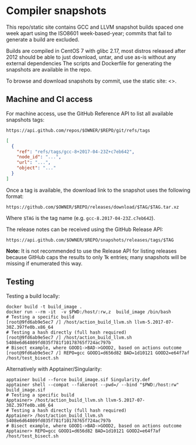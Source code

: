 # Compiler snapshots


This repo/static site contains GCC and LLVM snapshot builds spaced one week apart using the ISO8601 week-based-year; commits that fail to generate a build are excluded.

Builds are compiled in CentOS 7 with glibc 2.17, most distros released after 2012 should be able to just download, untar, and use as-is without any external dependencies
The scripts and Dockerfile for generating the snapshots are available in the repo.

To browse and download snapshots by commit, use the static site: <>.  
 

## Machine and CI access

For machine access, use the GitHub Reference API to list all available snapshots tags:

    https://api.github.com/repos/$OWNER/$REPO/git/refs/tags

```json 
[
  {
    "ref": "refs/tags/gcc-8+2017-04-23Z+c7eb642",
    "node_id": "...",
    "url": "...",
    "object": "..."
  }
]
```

Once a tag is available, the download link to the snapshot uses the following format:

    https://github.com/$OWNER/$REPO/releases/download/$TAG/$TAG.tar.xz

Where `$TAG` is the tag name (e.g. `gcc-8.2017-04-23Z.c7eb642`).

The release notes can be received using the GitHub Release API:

    https://api.github.com/$OWNER/$REPO/snapshots/releases/tags/$TAG

**Note:** It is not recommended to use the Release API for listing releases because GitHub caps the
results to only 1k entries; many snapshots will be missing if enumerated this way.


## Testing

Testing a build locally: 

```shell
docker build -t build_image .
docker run --rm -it  -v $PWD:/host/:rw,z  build_image /bin/bash
# Testing a specific build
[root@9fd6ab9e5ec7 /] /host/action_build_llvm.sh llvm-5.2017-07-30Z.397fe0b.x86_64
# Testing a hash directly (full hash required)
[root@9fd6ab9e5ec7 /] /host/action_build_llvm.sh 5408e6d64809fd035f781f10178765f724ac797b
# Bisect example, where GOOD1->BAD->GOOD2, based on actions outcome
[root@9fd6ab9e5ec7 /] REPO=gcc GOOD1=d656d82 BAD=1d10121 GOOD2=e64f7af /host/test_bisect.sh 
```

Alternatively with Apptainer/Singularity:

```shell
apptainer build --force build_image.sif Singularity.def
apptainer shell --compat --fakeroot --pwd=/ --bind "$PWD:/host:rw" build_image.sif
# Testing a specific build
Apptainer> /host/action_build_llvm.sh llvm-5.2017-07-30Z.397fe0b.x86_64
# Testing a hash directly (full hash required)
Apptainer> /host/action_build_llvm.sh 5408e6d64809fd035f781f10178765f724ac797b
# Bisect example, where GOOD1->BAD->GOOD2, based on actions outcome
Apptainer> REPO=gcc GOOD1=d656d82 BAD=1d10121 GOOD2=e64f7af /host/test_bisect.sh 

```